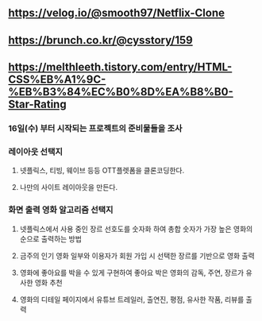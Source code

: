 ## https://velog.io/@smooth97/Netflix-Clone
## https://brunch.co.kr/@cysstory/159
## https://melthleeth.tistory.com/entry/HTML-CSS%EB%A1%9C-%EB%B3%84%EC%B0%8D%EA%B8%B0-Star-Rating


### 16일(수) 부터 시작되는 프로젝트의 준비물들을 조사

### 레이아웃 선택지 

1. 넷플릭스, 티빙, 웨이브 등등 OTT플렛폼을 클론코딩한다.

2. 나만의 사이트 레이아웃을 만든다.

### 화면 출력 영화 알고리즘 선택지

1. 넷플릭스에서 사용 중인 장르 선호도를 숫자화 하여 총합 숫자가 가장 높은 영화의 순으로 출력하는 방법

2. 금주의 인기 영화 일부와 이용자가 회원 가입 시 선택한 장르를 기반으로 영화 출력

3. 영화에 좋아요를 박을 수 있게 구현하여 좋아요 박은 영화의 감독, 주연, 장르가 유사한 영화 추천

4. 영화의 디테일 페이지에서 유튜브 트레일러, 출연진, 평점, 유사한 작품, 리뷰를 출력